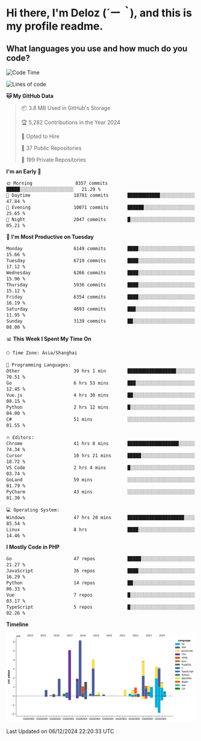 # **Hi there, I'm Deloz (*´ー｀*), and this is my profile readme.**

## **What languages you use and how much do you code?**

<!--START_SECTION:waka-->
![Code Time](http://img.shields.io/badge/Code%20Time-5%2C218%20hrs%2026%20mins-blue)

![Lines of code](https://img.shields.io/badge/From%20Hello%20World%20I%27ve%20Written-42.6%20million%20lines%20of%20code-blue)

**🐱 My GitHub Data** 

> 📦 3.8 MB Used in GitHub's Storage 
 > 
> 🏆 5,282 Contributions in the Year 2024
 > 
> 💼 Opted to Hire
 > 
> 📜 37 Public Repositories 
 > 
> 🔑 199 Private Repositories 
 > 
**I'm an Early 🐤** 

```text
🌞 Morning                8357 commits        █████░░░░░░░░░░░░░░░░░░░░   21.29 % 
🌆 Daytime                18781 commits       ████████████░░░░░░░░░░░░░   47.84 % 
🌃 Evening                10071 commits       ██████░░░░░░░░░░░░░░░░░░░   25.65 % 
🌙 Night                  2047 commits        █░░░░░░░░░░░░░░░░░░░░░░░░   05.21 % 
```
📅 **I'm Most Productive on Tuesday** 

```text
Monday                   6149 commits        ████░░░░░░░░░░░░░░░░░░░░░   15.66 % 
Tuesday                  6719 commits        ████░░░░░░░░░░░░░░░░░░░░░   17.12 % 
Wednesday                6266 commits        ████░░░░░░░░░░░░░░░░░░░░░   15.96 % 
Thursday                 5936 commits        ████░░░░░░░░░░░░░░░░░░░░░   15.12 % 
Friday                   6354 commits        ████░░░░░░░░░░░░░░░░░░░░░   16.19 % 
Saturday                 4693 commits        ███░░░░░░░░░░░░░░░░░░░░░░   11.95 % 
Sunday                   3139 commits        ██░░░░░░░░░░░░░░░░░░░░░░░   08.00 % 
```


📊 **This Week I Spent My Time On** 

```text
🕑︎ Time Zone: Asia/Shanghai

💬 Programming Languages: 
Other                    39 hrs 1 min        ██████████████████░░░░░░░   70.51 % 
Go                       6 hrs 53 mins       ███░░░░░░░░░░░░░░░░░░░░░░   12.45 % 
Vue.js                   4 hrs 30 mins       ██░░░░░░░░░░░░░░░░░░░░░░░   08.15 % 
Python                   2 hrs 12 mins       █░░░░░░░░░░░░░░░░░░░░░░░░   04.00 % 
C#                       51 mins             ░░░░░░░░░░░░░░░░░░░░░░░░░   01.55 % 

🔥 Editors: 
Chrome                   41 hrs 8 mins       ███████████████████░░░░░░   74.34 % 
Cursor                   10 hrs 21 mins      █████░░░░░░░░░░░░░░░░░░░░   18.72 % 
VS Code                  2 hrs 4 mins        █░░░░░░░░░░░░░░░░░░░░░░░░   03.74 % 
GoLand                   59 mins             ░░░░░░░░░░░░░░░░░░░░░░░░░   01.79 % 
PyCharm                  43 mins             ░░░░░░░░░░░░░░░░░░░░░░░░░   01.30 % 

💻 Operating System: 
Windows                  47 hrs 20 mins      █████████████████████░░░░   85.54 % 
Linux                    8 hrs               ████░░░░░░░░░░░░░░░░░░░░░   14.46 % 
```

**I Mostly Code in PHP** 

```text
Go                       47 repos            █████░░░░░░░░░░░░░░░░░░░░   21.27 % 
JavaScript               36 repos            ████░░░░░░░░░░░░░░░░░░░░░   16.29 % 
Python                   14 repos            ██░░░░░░░░░░░░░░░░░░░░░░░   06.33 % 
Vue                      7 repos             █░░░░░░░░░░░░░░░░░░░░░░░░   03.17 % 
TypeScript               5 repos             █░░░░░░░░░░░░░░░░░░░░░░░░   02.26 % 
```



**Timeline**

![Lines of Code chart](https://raw.githubusercontent.com/deloz/deloz/main/assets/bar_graph.png)


 Last Updated on 06/12/2024 22:20:33 UTC
<!--END_SECTION:waka-->
